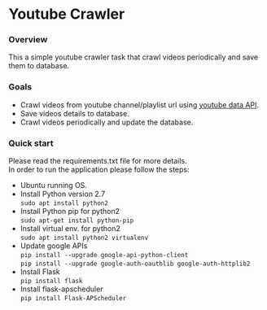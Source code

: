 # Youtube Crawler

### Overview
This a simple youtube crawler task that crawl videos periodically and save them to database.
### Goals
* Crawl videos from youtube channel/playlist url using [youtube data API](https://developers.google.com/youtube/v3/getting-started).
* Save videos details to database.
* Crawl videos periodically and update the database.
### Quick start
Please read the requirements.txt file for more details.\
In order to run the application please follow the steps:
- Ubuntu running OS.
- Install Python version 2.7\
`sudo apt install python2`
- Install Python pip for python2\
`sudo apt-get install python-pip`
- Install virtual env. for python2\
`sudo apt install python2 virtualenv`
- Update google APIs\
`pip install --upgrade google-api-python-client`\
`pip install --upgrade google-auth-oauthlib google-auth-httplib2`
- Install Flask\
`pip install flask`
- Install flask-apscheduler\
`pip install Flask-APScheduler`



